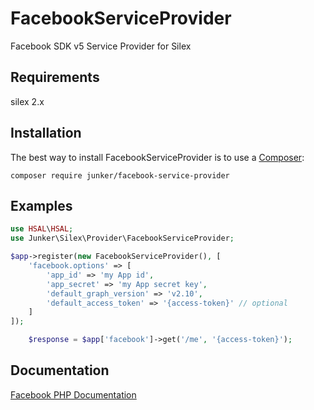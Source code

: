 # FacebookServiceProvider

Facebook SDK v5 Service Provider for Silex 

## Requirements
silex 2.x

## Installation
The best way to install FacebookServiceProvider is to use a [Composer](https://getcomposer.org/download):

    composer require junker/facebook-service-provider

## Examples

```php
use HSAL\HSAL;
use Junker\Silex\Provider\FacebookServiceProvider;

$app->register(new FacebookServiceProvider(), [
    'facebook.options' => [
        'app_id' => 'my App id',
        'app_secret' => 'my App secret key',
        'default_graph_version' => 'v2.10',
        'default_access_token' => '{access-token}' // optional
    ]
]);

    $response = $app['facebook']->get('/me', '{access-token}');

```

## Documentation

[Facebook PHP Documentation](https://github.com/facebook/php-graph-sdk/tree/5.x/docs)

